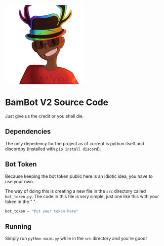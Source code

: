 <img src="docs/bamboo.png" width="256" height="256">

# BamBot V2 Source Code

Just give us the credit or you shall die.

## Dependencies

The only depedency for the project as of current is python itself and discordpy (installed with `pip install discord`).

## Bot Token

Because keeping the bot token public here is an idiotic idea, you have to use your own.

The way of doing this is creating a new file in the `src` directory called `bot_token.py`. The code in this file is very simple, just one like this with your token in the " ".

```py
bot_token = "Put your token here"
```

## Running

Simply run `python main.py` while in the `src` directory and you're good!
